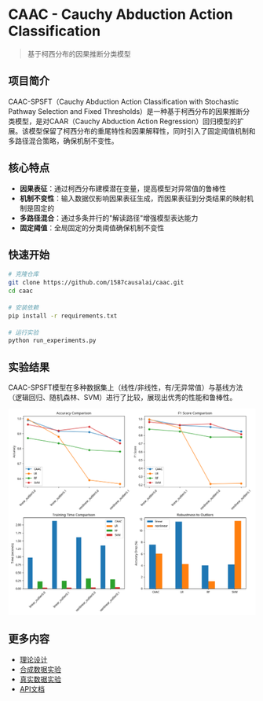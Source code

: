 # CAAC - Cauchy Abduction Action Classification

> 基于柯西分布的因果推断分类模型

## 项目简介

CAAC-SPSFT（Cauchy Abduction Action Classification with Stochastic Pathway Selection and Fixed Thresholds）是一种基于柯西分布的因果推断分类模型，是对CAAR（Cauchy Abduction Action Regression）回归模型的扩展。该模型保留了柯西分布的重尾特性和因果解释性，同时引入了固定阈值机制和多路径混合策略，确保机制不变性。

## 核心特点

- **因果表征**：通过柯西分布建模潜在变量，提高模型对异常值的鲁棒性
- **机制不变性**：输入数据仅影响因果表征生成，而因果表征到分类结果的映射机制是固定的
- **多路径混合**：通过多条并行的"解读路径"增强模型表达能力
- **固定阈值**：全局固定的分类阈值确保机制不变性

## 快速开始

```bash
# 克隆仓库
git clone https://github.com/1587causalai/caac.git
cd caac

# 安装依赖
pip install -r requirements.txt

# 运行实验
python run_experiments.py
```

## 实验结果

CAAC-SPSFT模型在多种数据集上（线性/非线性，有/无异常值）与基线方法（逻辑回归、随机森林、SVM）进行了比较，展现出优秀的性能和鲁棒性。

![模型比较](assets/images/model_comparison.png)

## 更多内容

- [理论设计](theory.md)
- [合成数据实验](experiments_synthetic.md)
- [真实数据实验](experiments_real.md)
- [API文档](api.md)

